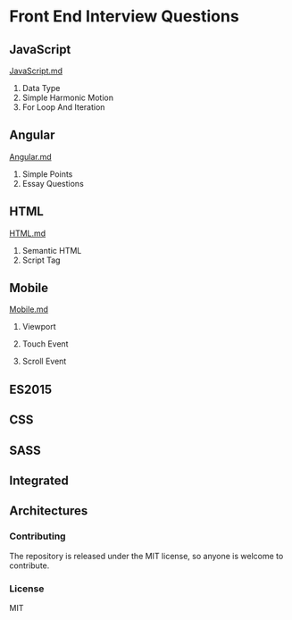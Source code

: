 # Front End Interview Questions

## JavaScript

[JavaScript.md](./JavaScript.md)

1. Data Type
2. Simple Harmonic Motion
3. For Loop And Iteration

## Angular

[Angular.md](./Angular.md)

1. Simple Points
2. Essay Questions


## HTML

[HTML.md](./HTML.md)

1. Semantic HTML
2. Script Tag

## Mobile

[Mobile.md](./Mobile.md)

1. Viewport

2. Touch Event

3. Scroll Event

## ES2015

## CSS

## SASS

## Integrated

## Architectures

### Contributing

The repository is released under the MIT license, so anyone is welcome to contribute.

### License

MIT
